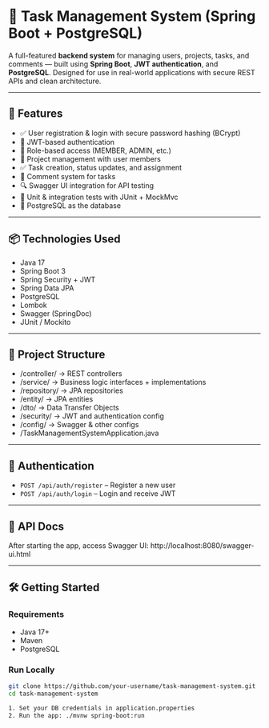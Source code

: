 # 📝 Task Management System (Spring Boot + PostgreSQL)

A full-featured **backend system** for managing users, projects, tasks, and comments — built using **Spring Boot**, **JWT authentication**, and **PostgreSQL**. Designed for use in real-world applications with secure REST APIs and clean architecture.

---

## 🚀 Features

- ✅ User registration & login with secure password hashing (BCrypt)
- 🔐 JWT-based authentication
- 👥 Role-based access (MEMBER, ADMIN, etc.)
- 📁 Project management with user members
- ✅ Task creation, status updates, and assignment
- 💬 Comment system for tasks
- 🔍 Swagger UI integration for API testing
- 🧪 Unit & integration tests with JUnit + MockMvc
- 🐘 PostgreSQL as the database

---

## 📦 Technologies Used

- Java 17
- Spring Boot 3
- Spring Security + JWT
- Spring Data JPA
- PostgreSQL
- Lombok
- Swagger (SpringDoc)
- JUnit / Mockito

---

## 📂 Project Structure

- /controller/ → REST controllers
- /service/ → Business logic interfaces + implementations
- /repository/ → JPA repositories
- /entity/ → JPA entities
- /dto/ → Data Transfer Objects
- /security/ → JWT and authentication config
- /config/ → Swagger & other configs
- /TaskManagementSystemApplication.java

---

## 🔐 Authentication

- `POST /api/auth/register` – Register a new user
- `POST /api/auth/login` – Login and receive JWT

---

## 📖 API Docs

After starting the app, access Swagger UI:
http://localhost:8080/swagger-ui.html

---

## 🛠️ Getting Started

### Requirements
- Java 17+
- Maven
- PostgreSQL

### Run Locally

```bash
git clone https://github.com/your-username/task-management-system.git
cd task-management-system

1. Set your DB credentials in application.properties
2. Run the app: ./mvnw spring-boot:run


